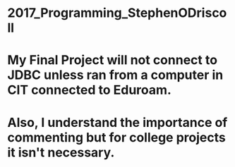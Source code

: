 # 2017_Programming_StephenODriscoll

# My Final Project will not connect to JDBC unless ran from a computer in CIT connected to Eduroam.

# Also, I understand the importance of commenting but for college projects it isn't necessary.
